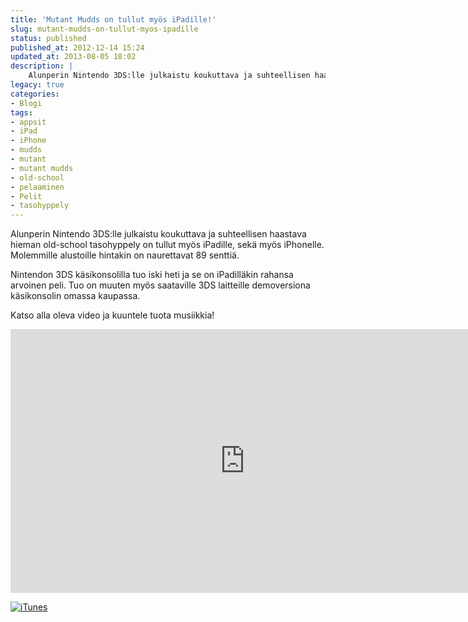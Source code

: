 ```yaml
---
title: 'Mutant Mudds on tullut myös iPadille!'
slug: mutant-mudds-on-tullut-myos-ipadille
status: published
published_at: 2012-12-14 15:24
updated_at: 2013-08-05 18:02
description: |
    Alunperin Nintendo 3DS:lle julkaistu koukuttava ja suhteellisen haastava hieman old-school tasohyppely on tullut myös iPadille, sekä myös iPhonelle. Molemmille alustoille hintakin on naurettavat 89 senttiä. Nintendon 3DS käsikonsolilla tuo iski heti ja se on iPadilläkin rahansa arvoinen peli. Tuo on muuten myös saataville 3DS laitteille demoversiona käsikonsolin omassa kaupassa. Katso alla oleva video ja kuuntele… Jatka lukemista Mutant Mudds on tullut myös iPadille!
legacy: true
categories:
- Blogi
tags:
- appsit
- iPad
- iPhone
- mudds
- mutant
- mutant mudds
- old-school
- pelaaminen
- Pelit
- tasohyppely
---
```


<p>Alunperin Nintendo 3DS:lle julkaistu koukuttava ja suhteellisen haastava hieman old-school tasohyppely on tullut myös iPadille, sekä myös iPhonelle. Molemmille alustoille hintakin on naurettavat 89 senttiä.</p>
<p>Nintendon 3DS käsikonsolilla tuo iski heti ja se on iPadilläkin rahansa arvoinen peli. Tuo on muuten myös saataville 3DS laitteille demoversiona käsikonsolin omassa kaupassa.</p>
<p>Katso alla oleva video ja kuuntele tuota musiikkia!</p>
<p><iframe loading="lazy" title="Mutant Mudds Now Available on iOS Devices!" width="750" height="422" src="https://www.youtube.com/embed/i6MbfjCkOb4?feature=oembed" frameborder="0" allow="accelerometer; autoplay; clipboard-write; encrypted-media; gyroscope; picture-in-picture" allowfullscreen></iframe></p>
<p><a href="http://clkuk.tradedoubler.com/click?p=24366&#038;a=2037951&#038;url=https%3A%2F%2Fitunes.apple.com%2Ffi%2Fapp%2Fmutant-mudds%2Fid571172432%3Fmt%3D8%26partnerId%3D2003" target="itunes_store"><img decoding="async" src="http://linkmaker.itunes.apple.com/htmlResources/assets/fi_fi/images/web/linkmaker/badge_appstore-lrg.png" alt="iTunes" style="border:0;"/></a></p>